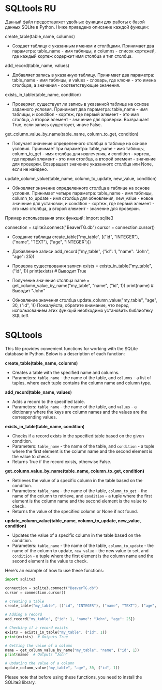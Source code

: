# SQLtools RU
Данный файл предоставляет удобные функции для работы с базой данных SQLite в Python. Ниже приведено описание каждой функции:

create_table(table_name, columns)
 - Создает таблицу с указанным именем и столбцами. Принимает два параметра: table_name - имя таблицы, и columns - список кортежей, где каждый кортеж содержит имя столбца и тип столбца.


add_record(table_name, values)
 - Добавляет запись в указанную таблицу. Принимает два параметра: table_name - имя таблицы, и values - словарь, где ключи - это имена столбцов, а значения - соответствующие значения.


exists_in_table(table_name, condition)
 - Проверяет, существует ли запись в указанной таблице на основе заданного условия. Принимает два параметра: table_name - имя таблицы, и condition - кортеж, где первый элемент - это имя столбца, а второй элемент - значение для проверки. Возвращает True, если запись существует, иначе False.


get_column_value_by_name(table_name, column_to_get, condition)
 - Получает значение определенного столбца в таблице на основе условия. Принимает три параметра: table_name - имя таблицы, column_to_get - имя столбца для извлечения, и condition - кортеж, где первый элемент - это имя столбца, а второй элемент - значение для проверки. Возвращает значение указанного столбца или None, если не найдено.


update_column_value(table_name, column_to_update, new_value, condition)
 - Обновляет значение определенного столбца в таблице на основе условия. Принимает четыре параметра: table_name - имя таблицы, column_to_update - имя столбца для обновления, new_value - новое значение для установки, и condition - кортеж, где первый элемент - это имя столбца, а второй элемент - значение для проверки.

Пример использования этих функций:
import sqlite3

connection = sqlite3.connect("BeaverTG.db")
cursor = connection.cursor()

 - Создание таблицы
create_table("my_table", [("id", "INTEGER"), ("name", "TEXT"), ("age", "INTEGER")])

 - Добавление записи
add_record("my_table", {"id": 1, "name": "John", "age": 25})

 - Проверка существования записи
exists = exists_in_table("my_table", ("id", 1))
print(exists)  # Выводит True

 - Получение значения столбца
name = get_column_value_by_name("my_table", "name", ("id", 1))
print(name)  # Выводит "John"

 - Обновление значения столбца
update_column_value("my_table", "age", 30, ("id", 1))
Пожалуйста, обратите внимание, что перед использованием этих функций необходимо установить библиотеку SQLite3.

# SQLtools
This file provides convenient functions for working with the SQLite database in Python. Below is a description of each function:

**create_table(table_name, columns)**
- Creates a table with the specified name and columns.
- Parameters: `table_name` - the name of the table, and `columns` - a list of tuples, where each tuple contains the column name and column type.

**add_record(table_name, values)**
- Adds a record to the specified table.
- Parameters: `table_name` - the name of the table, and `values` - a dictionary where the keys are column names and the values are the corresponding values.

**exists_in_table(table_name, condition)**
- Checks if a record exists in the specified table based on the given condition.
- Parameters: `table_name` - the name of the table, and `condition` - a tuple where the first element is the column name and the second element is the value to check.
- Returns True if the record exists, otherwise False.

**get_column_value_by_name(table_name, column_to_get, condition)**
- Retrieves the value of a specific column in the table based on the condition.
- Parameters: `table_name` - the name of the table, `column_to_get` - the name of the column to retrieve, and `condition` - a tuple where the first element is the column name and the second element is the value to check.
- Returns the value of the specified column or None if not found.

**update_column_value(table_name, column_to_update, new_value, condition)**
- Updates the value of a specific column in the table based on the condition.
- Parameters: `table_name` - the name of the table, `column_to_update` - the name of the column to update, `new_value` - the new value to set, and `condition` - a tuple where the first element is the column name and the second element is the value to check.

Here's an example of how to use these functions:

```python
import sqlite3

connection = sqlite3.connect("BeaverTG.db")
cursor = connection.cursor()

# Creating a table
create_table("my_table", [("id", "INTEGER"), ("name", "TEXT"), ("age", "INTEGER")])

# Adding a record
add_record("my_table", {"id": 1, "name": "John", "age": 25})

# Checking if a record exists
exists = exists_in_table("my_table", ("id", 1))
print(exists)  # Outputs True

# Getting the value of a column
name = get_column_value_by_name("my_table", "name", ("id", 1))
print(name)  # Outputs "John"

# Updating the value of a column
update_column_value("my_table", "age", 30, ("id", 1))
```

Please note that before using these functions, you need to install the SQLite3 library.
